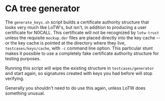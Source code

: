 # CA tree generator

The `generate_keys.sh` script builds a certificate authority structure that looks very much like LoTW's, but isn't, in addition to producing a user certificate for N0CALL. This certificate will not be recognized by `lotw-trust` unless the requisite `mockup.der` files are placed directly into the key cache -- or the key cache is pointed at the directory where they live, `testcases/keys/cache`, with `-c` command line option. This particular stunt makes it possible to use a completely fake certificate authority structure for testing purposes.

Running this script will wipe the existing structure in `testcases/generator` and start again, so signatures created with keys you had before will stop verifying.

Generally you shouldn't need to do use this again, unless LoTW does something unusual.

